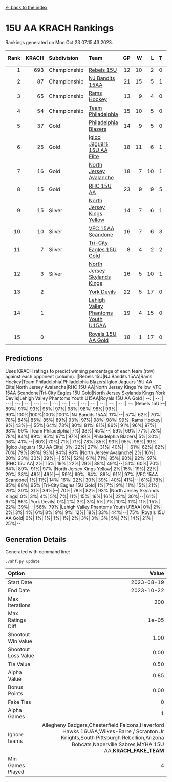 [<- back to the index](readme.md)
# 15U AA KRACH Rankings
Rankings generated on Mon Oct 23 07:15:43 2023.

Rank|KRACH|Subdivision|Team|GP|W|L|T|OTW|OTL|SoS|Exp Wins|Win Diff
---:|---:|:---|:---|---:|---:|---:|---:|---:|---:|---:|---:|---:
1|693|Championship|[Rebels 15U](https://gamesheetstats.com/seasons/3659/teams/140654/schedule)|12|10|2|0|0|1|704|10.8|-0.0
2|87|Championship|[NJ Bandits 15AA](https://gamesheetstats.com/seasons/3659/teams/140648/schedule)|21|15|5|1|0|1|86|16.4|0.0
3|65|Championship|[Rams Hockey](https://gamesheetstats.com/seasons/3659/teams/140653/schedule)|13|9|4|0|1|2|336|9.9|0.0
4|54|Championship|[Team Philadelphia](https://gamesheetstats.com/seasons/3659/teams/140657/schedule)|15|10|5|0|0|0|107|10.9|0.0
5|37|Gold|[Philadelphia Blazers](https://gamesheetstats.com/seasons/3659/teams/140652/schedule)|14|9|5|0|3|0|28|9.9|0.0
6|25|Gold|[Igloo Jaguars 15U AA Elite](https://gamesheetstats.com/seasons/3659/teams/140645/schedule)|18|11|6|1|1|0|23|12.4|0.0
7|16|Gold|[North Jersey Avalanche](https://gamesheetstats.com/seasons/3659/teams/140649/schedule)|18|7|10|1|1|0|303|8.4|0.0
8|15|Gold|[RHC 15U AA](https://gamesheetstats.com/seasons/3659/teams/140655/schedule)|23|9|9|5|0|1|29|12.4|0.0
9|15|Silver|[North Jersey Kings Yellow](https://gamesheetstats.com/seasons/3659/teams/140650/schedule)|14|7|6|1|0|0|22|8.4|0.0
10|10|Silver|[VFC 15AA Scandone](https://gamesheetstats.com/seasons/3659/teams/140659/schedule)|16|7|6|3|0|1|309|9.4|0.0
11|7|Silver|[Tri-City Eagles 15U Gold](https://gamesheetstats.com/seasons/3659/teams/140658/schedule)|8|4|2|2|0|0|6|5.9|0.0
12|3|Silver|[North Jersey Skylands Kings](https://gamesheetstats.com/seasons/3659/teams/140651/schedule)|16|5|10|1|0|1|57|6.4|0.0
13|2||[York Devils](https://gamesheetstats.com/seasons/3659/teams/140660/schedule)|22|5|17|0|1|2|51|5.9|0.0
14|1||[Lehigh Valley Phantoms Youth U15AA](https://gamesheetstats.com/seasons/3659/teams/140646/schedule)|19|4|15|0|0|0|16|4.9|0.0
15|0||[Royals 15U AA Gold](https://gamesheetstats.com/seasons/3659/teams/140656/schedule)|18|1|17|0|1|0|18|1.9|0.0

## Predictions
Uses KRACH ratings to predict winning percentage of each team (row) against each opponent (column).
||Rebels 15U|NJ Bandits 15AA|Rams Hockey|Team Philadelphia|Philadelphia Blazers|Igloo Jaguars 15U AA Elite|North Jersey Avalanche|RHC 15U AA|North Jersey Kings Yellow|VFC 15AA Scandone|Tri-City Eagles 15U Gold|North Jersey Skylands Kings|York Devils|Lehigh Valley Phantoms Youth U15AA|Royals 15U AA Gold
| --: | --: | --: | --: | --: | --: | --: | --: | --: | --: | --: | --: | --: | --: | --: | --: 
|Rebels 15U|--| 89%| 91%| 93%| 95%| 97%| 98%| 98%| 98%| 99%| 99%|100%|100%|100%|100%
|NJ Bandits 15AA| 11%|--| 57%| 62%| 70%| 78%| 84%| 85%| 85%| 89%| 93%| 97%| 98%| 98%| 99%
|Rams Hockey|  9%| 43%|--| 55%| 64%| 73%| 80%| 81%| 81%| 86%| 91%| 96%| 97%| 98%| 99%
|Team Philadelphia|  7%| 38%| 45%|--| 59%| 69%| 77%| 78%| 78%| 84%| 89%| 95%| 97%| 97%| 99%
|Philadelphia Blazers|  5%| 30%| 36%| 41%|--| 60%| 70%| 71%| 71%| 78%| 85%| 93%| 95%| 96%| 99%
|Igloo Jaguars 15U AA Elite|  3%| 22%| 27%| 31%| 40%|--| 61%| 62%| 62%| 70%| 79%| 89%| 93%| 94%| 98%
|North Jersey Avalanche|  2%| 16%| 20%| 23%| 30%| 39%|--| 51%| 52%| 61%| 71%| 85%| 90%| 92%| 97%
|RHC 15U AA|  2%| 15%| 19%| 22%| 29%| 38%| 49%|--| 51%| 60%| 70%| 84%| 89%| 91%| 97%
|North Jersey Kings Yellow|  2%| 15%| 19%| 22%| 29%| 38%| 48%| 49%|--| 59%| 69%| 84%| 89%| 91%| 97%
|VFC 15AA Scandone|  1%| 11%| 14%| 16%| 22%| 30%| 39%| 40%| 41%|--| 61%| 78%| 85%| 88%| 95%
|Tri-City Eagles 15U Gold|  1%|  7%|  9%| 11%| 15%| 21%| 29%| 30%| 31%| 39%|--| 70%| 78%| 82%| 93%
|North Jersey Skylands Kings|  0%|  3%|  4%|  5%|  7%| 11%| 15%| 16%| 16%| 22%| 30%|--| 61%| 67%| 86%
|York Devils|  0%|  2%|  3%|  3%|  5%|  7%| 10%| 11%| 11%| 15%| 22%| 39%|--| 56%| 79%
|Lehigh Valley Phantoms Youth U15AA|  0%|  2%|  2%|  3%|  4%|  6%|  8%|  9%|  9%| 12%| 18%| 33%| 44%|--| 75%
|Royals 15U AA Gold|  0%|  1%|  1%|  1%|  1%|  2%|  3%|  3%|  3%|  5%|  7%| 14%| 21%| 25%|--

## Generation Details

Generated with command line:
```
./ahf.py update
```

| Option | Value |
| :----- | ----: |
| Start Date | 2023-08-19 |
| End Date | 2023-10-22 |
| Max Iterations | 200 |
| Max Ratings Diff | 1e-05 |
| Shootout Win Value | 1.00 |
| Shootout Loss Value | 0.00 |
| Tie Value | 0.50 |
| Alpha Value | 0.85 |
| Bonus Points | 0.00 |
| Fake Ties | 0 |
| Alpha Games | 1 |
| Ignore teams | Allegheny Badgers,Chesterfield Falcons,Haverford Hawks 16UAA,Wilkes-Barre / Scranton Jr Knights,South Pittsburgh Rebellion,Arizona Bobcats,Naperville Sabres,MYHA 15U AA,__KRACH_FAKE_TEAM__ |
| Min Games Played | 4 |

